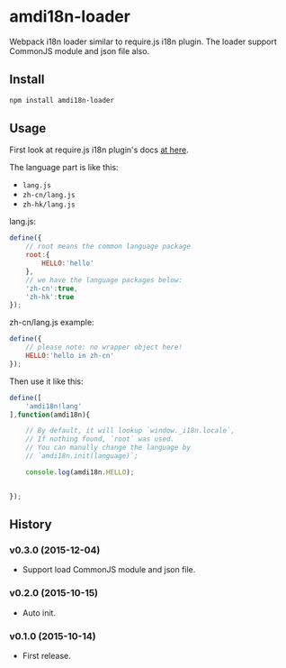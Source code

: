 # amdi18n-loader

Webpack i18n loader similar to require.js i18n plugin. The loader support CommonJS module and json file also.

## Install

```sh
npm install amdi18n-loader
```

## Usage

First look at require.js i18n plugin's docs [at here](http://requirejs.org/docs/api.html#i18n).

The language part is like this:

- `lang.js`
- `zh-cn/lang.js`
- `zh-hk/lang.js`

lang.js:

```javascript
define({
    // root means the common language package
    root:{
        HELLO:'hello'
    },
    // we have the language packages below:
    'zh-cn':true,
    'zh-hk':true
});
```

zh-cn/lang.js example:

```javascript
define({
    // please note: no wrapper object here!
    HELLO:'hello in zh-cn'
});
```

Then use it like this:

```javascript
define([
    'amdi18n!lang'
],function(amdi18n){

    // By default, it will lookup `window._i18n.locale`,
    // If nothing found, `root` was used.
    // You can manully change the language by
    // `amdi18n.init(language)`;

    console.log(amdi18n.HELLO);


});
```

## History

### v0.3.0 (2015-12-04)

- Support load CommonJS module and json file.

### v0.2.0 (2015-10-15)

- Auto init.

### v0.1.0 (2015-10-14)

- First release.
